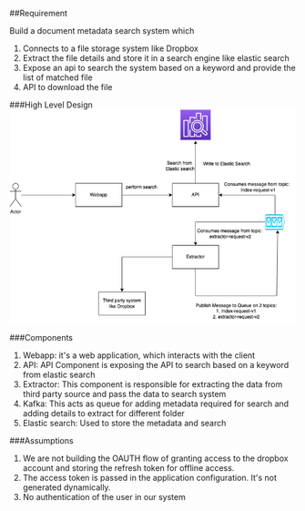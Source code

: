 ##Requirement

Build a document metadata search system which
1. Connects to a file storage system like Dropbox
2. Extract the file details and store it in a search engine like elastic search
3. Expose an api to search the system based on a keyword and provide the list of matched file
4. API to download the file 

###High Level Design
![alt text](docusearch.png)

###Components
1. Webapp: it's a web application, which interacts with the client
2. API: API Component is exposing the API to search based on a keyword from elastic search
3. Extractor: This component is responsible for extracting the data from third party source and pass the data to search system
4. Kafka: This acts as queue for adding metadata required for search and adding details to extract for different folder
5. Elastic search: Used to store the metadata and search

###Assumptions
1. We are not building the OAUTH flow of granting access to the dropbox account and storing the refresh token for offline access.
2. The access token is passed in the application configuration. It's not generated dynamically.
3. No authentication of the user in our system